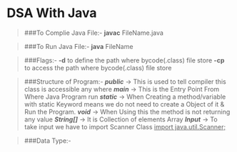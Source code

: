 # DSA With Java
> ###To Complie Java File:- 
**javac** FileName.java

> ###To Run Java File:- 
**java** FileName

> ###Flags:- 
**-d** to define the path where bycode(.class) file store
**-cp** to access the path where bycode(.class) file store

> ###Structure of Program:- 
***public*** -> This is used to tell compiler this class is accessible any where
***main*** -> This is the Entry Point From Where Java Program run
***static*** -> When Creating a method/variable with static Keyword means we do not need to create a Object of it & Run the Program.
***void*** -> When Using this the method is not returning any value
***String[]*** -> It is Collection of elements Array
***Input*** -> To take input we have to import Scanner Class <ins>import java.util.Scanner;</ins>

> ###Data Type:- 


